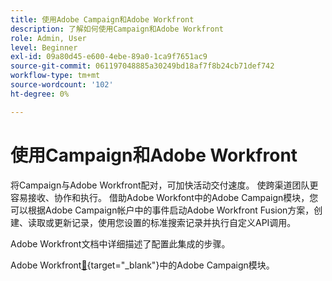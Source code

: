 ```yaml
---
title: 使用Adobe Campaign和Adobe Workfront
description: 了解如何使用Campaign和Adobe Workfront
role: Admin, User
level: Beginner
exl-id: 09a80d45-e600-4ebe-89a0-1ca9f7651ac9
source-git-commit: 061197048885a30249bd18af7f8b24cb71def742
workflow-type: tm+mt
source-wordcount: '102'
ht-degree: 0%

---
```


# 使用Campaign和Adobe Workfront

将Campaign与Adobe Workfront配对，可加快活动交付速度。 使跨渠道团队更容易接收、协作和执行。 借助Adobe Workfont中的Adobe Campaign模块，您可以根据Adobe Campaign帐户中的事件启动Adobe Workfront Fusion方案，创建、读取或更新记录，使用您设置的标准搜索记录并执行自定义API调用。


Adobe Workfront文档中详细描述了配置此集成的步骤。


Adobe Workfront[&#128279;](https://experienceleague.adobe.com/docs/workfront/using/adobe-workfront-fusion/fusion-apps-and-modules/adobe-campaign-classic-connector.html){target="_blank"}中的Adobe Campaign模块。
